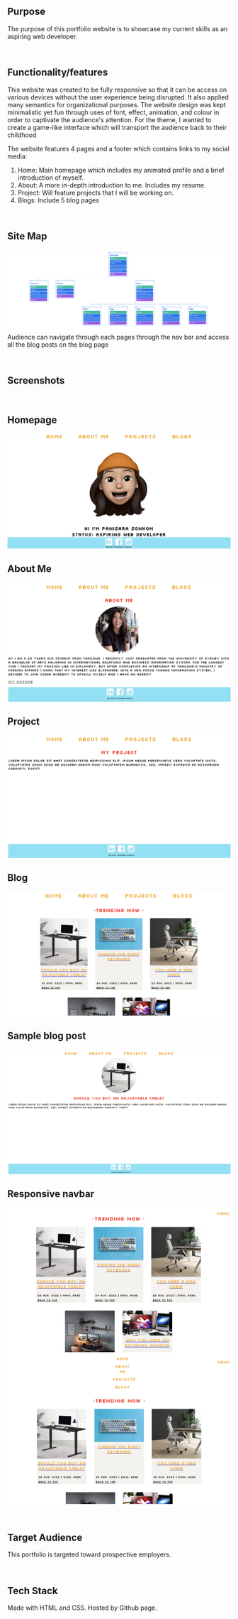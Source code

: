 ## Purpose
The purpose of this portfolio website is to showcase my current skills as an aspiring web developer.

<br>

## Functionality/features
This website was created to be fully responsive so that it can be access on various devices without the user experience being disrupted. It also applied many semantics for organizational purposes. The website design was kept minimalistic yet fun through uses of font, effect, animation, and colour in order to captivate the audience's attention. For the theme, I wanted to create a game-like interface which will transport the audience back to their childhood

The website features 4 pages and a footer which contains links to my social media:
1. Home: Main homepage which includes my animated profile and a brief introduction of myself.
2. About: A more in-depth introduction to me. Includes my resume.
3. Project: Will feature projects that I will be working on.
4. Blogs: Include 5 blog pages

<br>

## Site Map
![Image of sitemap](Resources/docs/Sitemap.png)
Audience can navigate through each pages through the nav bar and access all the blog posts on the blog page

<br>

## Screenshots
<br>

## Homepage
![Image of homepage](Resources/Docs/homepage.png)
## About Me
![Image of about me page](Resources/Docs/about-me-page.png)
## Project
![Image of project page](Resources/Docs/project-page.png)
## Blog
![Image of blog page](Resources/Docs/blog-page.png)
## Sample blog post
![Image of blog post](Resources/Docs/blog-post.png)
## Responsive navbar
![Image of nav bar](Resources/Docs/navbar-smallscreen.png)
![Image of nav bar](Resources/Docs/navbar-smallscreen-full.png)

<br>

## Target Audience
This portfolio is targeted toward prospective employers.

<br>

## Tech Stack
Made with HTML and CSS. Hosted by Github page.